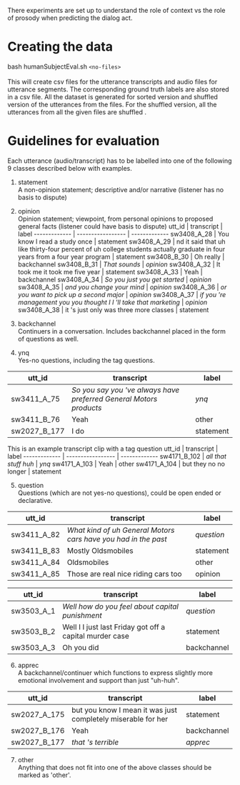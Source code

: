 There experiments are set up to understand the role of context vs the role of prosody when predicting the dialog act. 
# Creating the data #
bash humanSubjectEval.sh `<no-files>` <br />
<br />
This will create csv files for the utterance transcripts and audio files for utterance segments. The corresponding ground truth labels are also stored in a csv file. All the dataset is generated for sorted version and shuffled version of the utterances from the files. For the shuffled version, all the utterances from all the given files are shuffled . 

# Guidelines for evaluation #
Each utterance (audio/transcript) has to be labelled into one of the following 9 classes described below with examples. <br />
1. statement <br />
A non-opinion statement; descriptive and/or narrative (listener has no basis to dispute)
2. opinion <br />
Opinion statement; viewpoint, from personal opinions to proposed general facts  (listener could have basis to dispute)
utt_id        | transcript        | label
------------- | ----------------- | -------------
sw3408_A_28     | You know I read a study once | statement
sw3408_A_29    | nd it said that uh like thirty-four percent of uh college students actually graduate in four years from a four year program             | statement
sw3408_B_30     | Oh really  | backchannel
sw3408_B_31     | *That sounds* | *opinion*
sw3408_A_32    | It took me it took me five year            | statement
sw3408_A_33    | Yeah  | backchannel
sw3408_A_34    | *So you just you get started* | *opinion*
sw3408_A_35    | *and you change your mind*              | *opinion*
sw3408_A_36     | *or you want to pick up a second major*  | *opinion*
sw3408_A_37    | *if you 're management you you thought I I 'll take that marketing*             | *opinion*
sw3408_A_38     | it 's just only was three more classes  | statement

3. backchannel <br />
Continuers in a conversation. Includes backchannel placed in the form of questions as well.
4. ynq <br />
Yes-no questions, including the tag questions. 

utt_id        | transcript        | label
------------- | ----------------- | -------------
sw3411_A_75     | *So you say you 've always have preferred General Motors products* | *ynq*
sw3411_B_76    | Yeah              | other
sw2027_B_177     | I do  | statement

This is an example transcript clip with a tag question
utt_id        | transcript        | label
------------- | ----------------- | -------------
sw4171_B_102     | *all that stuff huh* | *ynq*
sw4171_A_103    | Yeah              | other
sw4171_A_104     | but they no no longer  | statement

5. question <br />
Questions (which are not yes-no questions), could be open ended or declarative.

utt_id        | transcript        | label
------------- | ----------------- | -------------
sw3411_A_82     | *What kind of uh General Motors cars have you had in the past* | *question*
sw3411_B_83    | Mostly Oldsmobiles              | statement
sw3411_A_84    | Oldsmobiles              | other
sw3411_A_85     | Those are real nice riding cars too  | opinion

utt_id        | transcript        | label
------------- | ----------------- | -------------
sw3503_A_1     | *Well how do you feel about capital punishment* | *question*
sw3503_B_2    | Well I I just last Friday got off a capital murder case              | statement
sw3503_A_3    | Oh you did              | backchannel

6. apprec <br />
A backchannel/continuer which functions to express slightly more emotional involvement and support than just "uh-huh". 

utt_id        | transcript        | label
------------- | ----------------- | -------------
sw2027_A_175     | but you know I mean it was just completely miserable for her  | statement
sw2027_B_176     | Yeah              | backchannel
sw2027_B_177     | *that 's terrible*  | *apprec*

7. other <br />
Anything that does not fit into one of the above classes should be marked as 'other'. 
